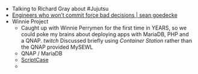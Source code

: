 - Talking to Richard Gray about #Jujutsu
- [Engineers who won’t commit force bad decisions | sean goedecke](https://www.seangoedecke.com/taking-a-position/)
- Winnie Project
	- Caught up with Winnie Perrymen for the first time in YEARS, so we could poke my brains about deploying apps with MariaDB, PHP and a QNAP.  *twitch* Discussed briefly using _Container Station_ rather than the QNAP provided MySEWL
	- QNAP / MariaDB
	- [ScriptCase](https://www.scriptcase.net)
	-